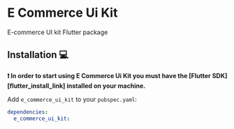 # E Commerce Ui Kit

E-commerce UI kit Flutter package

## Installation 💻

**❗ In order to start using E Commerce Ui Kit you must have the [Flutter SDK][flutter_install_link] installed on your machine.**

Add `e_commerce_ui_kit` to your `pubspec.yaml`:

```yaml
dependencies:
  e_commerce_ui_kit:
```
